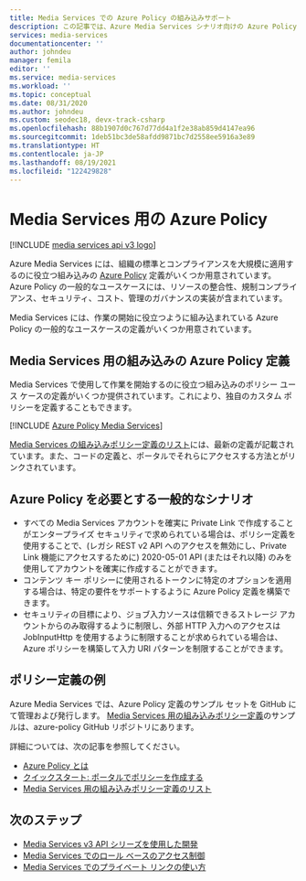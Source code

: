 ```yaml
---
title: Media Services での Azure Policy の組み込みサポート
description: この記事では、Azure Media Services シナリオ向けの Azure Policy の組み込みサポートについて説明します。
services: media-services
documentationcenter: ''
author: johndeu
manager: femila
editor: ''
ms.service: media-services
ms.workload: ''
ms.topic: conceptual
ms.date: 08/31/2020
ms.author: johndeu
ms.custom: seodec18, devx-track-csharp
ms.openlocfilehash: 88b1907d0c767d77dd4a1f2e38ab859d4147ea96
ms.sourcegitcommit: 1deb51bc3de58afdd9871bc7d2558ee5916a3e89
ms.translationtype: HT
ms.contentlocale: ja-JP
ms.lasthandoff: 08/19/2021
ms.locfileid: "122429828"
---
```

# <a name="azure-policy-for-media-services"></a>Media Services 用の Azure Policy

[!INCLUDE [media services api v3 logo](./includes/v3-hr.md)]

Azure Media Services には、組織の標準とコンプライアンスを大規模に適用するのに役立つ組み込みの [Azure Policy](../../governance/policy/overview.md) 定義がいくつか用意されています。
Azure Policy の一般的なユースケースには、リソースの整合性、規制コンプライアンス、セキュリティ、コスト、管理のガバナンスの実装が含まれています。

Media Services には、作業の開始に役立つように組み込まれている Azure Policy の一般的なユースケースの定義がいくつか用意されています。

## <a name="built-in-azure-policy-definitions-for-media-services"></a>Media Services 用の組み込みの Azure Policy 定義

Media Services で使用して作業を開始するのに役立つ組み込みのポリシー ユース ケースの定義がいくつか提供されています。これにより、独自のカスタム ポリシーを定義することもできます。

[!INCLUDE [Azure Policy Media Services](../../../includes/policy/reference/bycat/policies-media-services.md)]

[Media Services の組み込みポリシー定義のリスト](../../governance/policy/samples/built-in-policies.md#media-services)には、最新の定義が記載されています。また、コードの定義と、ポータルでそれらにアクセスする方法とがリンクされています。

## <a name="common-scenarios-that-require-azure-policy"></a>Azure Policy を必要とする一般的なシナリオ

* すべての Media Services アカウントを確実に Private Link で作成することがエンタープライズ セキュリティで求められている場合は、ポリシー定義を使用することで、(レガシ REST v2 API へのアクセスを無効にし、Private Link 機能にアクセスするために) 2020-05-01 API (またはそれ以降) のみを使用してアカウントを確実に作成することができます。
* コンテンツ キー ポリシーに使用されるトークンに特定のオプションを適用する場合は、特定の要件をサポートするように Azure Policy 定義を構築できます。
* セキュリティの目標により、ジョブ入力ソースは信頼できるストレージ アカウントからのみ取得するように制限し、外部 HTTP 入力へのアクセスは JobInputHttp を使用するように制限することが求められている場合は、Azure ポリシーを構築して入力 URI パターンを制限することができます。

## <a name="example-policy-definitions"></a>ポリシー定義の例

Azure Media Services では、Azure Policy 定義のサンプル セットを GitHub にて管理および発行します。
[Media Services 用の組み込みポリシー定義](https://github.com/Azure/azure-policy/tree/master/built-in-policies/policyDefinitions/Media%20Services)のサンプルは、azure-policy GitHub リポジトリにあります。

詳細については、次の記事を参照してください。

- [Azure Policy とは](../../governance/policy/overview.md)
- [クイックスタート: ポータルでポリシーを作成する](../../governance/policy/assign-policy-portal.md)
- [Media Services 用の組み込みポリシー定義のリスト](../../governance/policy/samples/built-in-policies.md#media-services)

## <a name="next-steps"></a>次のステップ

- [Media Services v3 API シリーズを使用した開発](media-services-apis-overview.md)
- [Media Services でのロール ベースのアクセス制御](security-rbac-concept.md)
- [Media Services でのプライベート リンクの使い方](security-private-link-how-to.md)